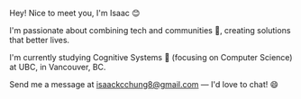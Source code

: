 Hey! Nice to meet you, I'm Isaac 😊

I'm passionate about combining tech and communities 🏫, creating solutions that better lives.

I'm currently studying Cognitive Systems 🧠 (focusing on Computer Science) at UBC, in Vancouver, BC.

Send me a message at isaackcchung8@gmail.com — I'd love to chat! 😄
